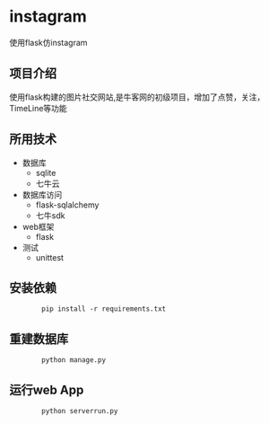 # instagram
使用flask仿instagram



## 项目介绍
   使用flask构建的图片社交网站,是牛客网的初级项目，增加了点赞，关注，TimeLine等功能
   
   
   
## 所用技术

 * 数据库
    * sqlite
    * 七牛云
 * 数据库访问
   * flask-sqlalchemy
   * 七牛sdk
 * web框架
   * flask
 * 测试
   * unittest 
   
## 安装依赖

~~~
        pip install -r requirements.txt
~~~
   
## 重建数据库

~~~
        python manage.py
~~~

## 运行web App 

~~~
        python serverrun.py
~~~
